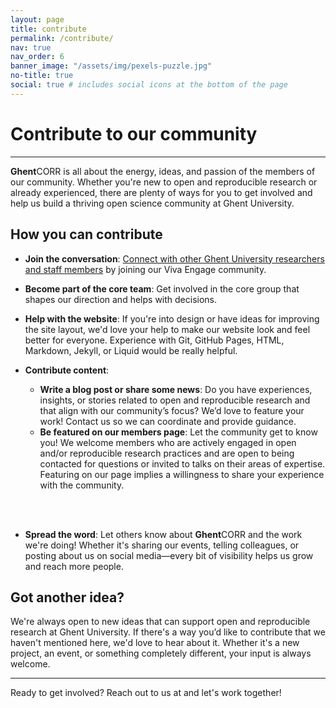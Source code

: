 ```yaml
---
layout: page
title: contribute
permalink: /contribute/
nav: true
nav_order: 6
banner_image: "/assets/img/pexels-puzzle.jpg"
no-title: true
social: true # includes social icons at the bottom of the page
---
```


# Contribute to our community

<hr>

**Ghent**CORR is all about the energy, ideas, and passion of the members of our community. Whether you're new to open and reproducible research or already experienced, there are plenty of ways for you to get involved and help us build a thriving open science community at Ghent University.

## How you can contribute

- **Join the conversation**: [Connect with other Ghent University researchers and staff members](https://engage.cloud.microsoft/main/org/ugent.be/groups/eyJfdHlwZSI6Ikdyb3VwIiwiaWQiOiIyMDMyOTYzNDIwMTYifQ) by joining our Viva Engage community.

- **Become part of the core team**: Get involved in the core group that shapes our direction and helps with decisions.

- **Help with the website**: If you're into design or have ideas for improving the site layout, we'd love your help to make our website look and feel better for everyone. Experience with Git, GitHub Pages, HTML, Markdown, Jekyll, or Liquid would be really helpful.

- **Contribute content**:

  - **Write a blog post or share some news**: Do you have experiences, insights, or stories related to open and reproducible research and that align with our community’s focus? We’d love to feature your work! Contact us so we can coordinate and provide guidance.
  - **Be featured on our members page**: Let the community get to know you! We welcome members who are actively engaged in open and/or reproducible research practices and are open to being contacted for questions or invited to talks on their areas of expertise. Featuring on our page implies a willingness to share your experience with the community.
<br>
<br>

- **Spread the word**: Let others know about **Ghent**CORR and the work we're doing! Whether it's sharing our events, telling colleagues, or posting about us on social media—every bit of visibility helps us grow and reach more people.

## Got another idea?

We're always open to new ideas that can support open and reproducible research at Ghent University. If there's a way you’d like to contribute that we haven't mentioned here, we'd love to hear about it. Whether it's a new project, an event, or something completely different, your input is always welcome.

---

<p>Ready to get involved? Reach out to us at <span id="email"></span> and let's work together!</p>
<script type="text/javascript">
  document.getElementById("email").innerHTML = 
    '<a href="mailto:' + 'ghentcorr' + '@' + 'ugent.be">' + 'ghentcorr' + '@' + 'ugent.be' + '</a>';
</script>

